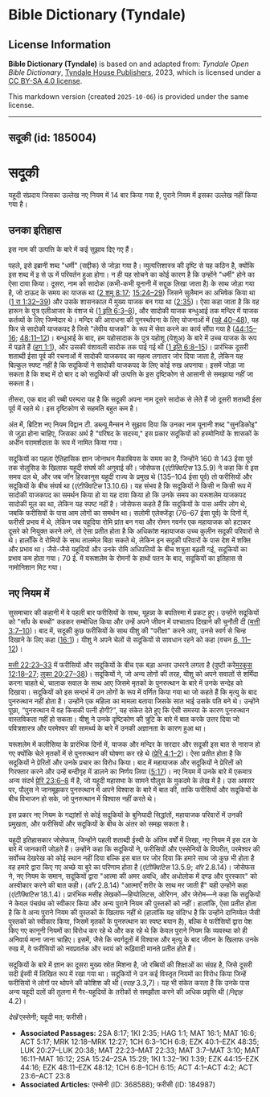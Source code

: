 # Bible Dictionary (Tyndale)

## License Information

**Bible Dictionary (Tyndale)** is based on and adapted from: _Tyndale Open Bible Dictionary_, [Tyndale House Publishers](https://tyndaleopenresources.com/), 2023, which is licensed under a [CC BY-SA 4.0 license](https://creativecommons.org/licenses/by-sa/4.0/legalcode.en).

This markdown version (created `2025-10-06`) is provided under the same license.



--------------------------------

## सदूकी (id: 185004)

सदूकी
=====

यहूदी संप्रदाय जिसका उल्लेख नए नियम में 14 बार किया गया है, पुराने नियम में इसका उल्लेख नहीं किया गया है।

उनका इतिहास
-----------

इस नाम की उत्पत्ति के बारे में कई सुझाव दिए गए हैं।

पहले, इसे इब्रानी शब्द "धर्मी" (सद्दीक) से जोड़ा गया है। व्युत्पत्तिशास्त्र की दृष्टि से यह कठिन है, क्योंकि इस शब्द में इ से ऊ में परिवर्तन हुआ होगा। न ही यह सोचने का कोई कारण है कि उन्होंने "धर्मी" होने का ऐसा दावा किया। दूसरा, नाम को सादोक (कभी\-कभी यूनानी में सद्दूक लिखा जाता है) के साथ जोड़ा गया है, जो दाऊद के समय का याजक था ([2 शमू 8:17](https://ref.ly/2Sam8:17); [15:24–29](https://ref.ly/2Sam15:24-2Sam15:29)) जिसने सुलैमान का अभिषेक किया था ([1 रा 1:32–39](https://ref.ly/1Kgs1:32-1Kgs1:39)) और उसके शासनकाल में मुख्य याजक बन गया था ([2:35](https://ref.ly/1Kgs2:35))। ऐसा कहा जाता है कि वह हारून के पुत्र एलीआजर के वंशज थे ([1 इति 6:3–8](https://ref.ly/1Chr6:3-1Chr6:8)), और सादोकी याजक बन्धुआई तक मन्दिर में याजक कर्तव्यों के लिए जिम्मेदार थे। मन्दिर की आराधना की पुनर्स्थापना के लिए योजनाओं में ([यहे 40–48](https://ref.ly/Ezek40:1-Ezek48:35)), यह फिर से सादोकी याजकपद है जिसे "लेवीय याजकों" के रूप में सेवा करने का कार्य सौंपा गया है ([44:15–16](https://ref.ly/Ezek44:15-Ezek44:16); [48:11–12](https://ref.ly/Ezek48:11-Ezek48:12))। बन्धुआई के बाद, हम यहोसादाक के पुत्र यहोशू (येशुअ) के बारे में उच्च याजक के रूप में पढ़ते हैं ([हग 1:1](https://ref.ly/Hag1:1)), और उसकी वंशावली सादोक तक पाई गई थी ([1 इति 6:8–15](https://ref.ly/1Chr6:8-1Chr6:15))। प्रारंभिक दूसरी शताब्दी ईसा पूर्व की रचनाओं में सादोकी याजकपद का महत्व लगातार जोर दिया जाता है, लेकिन यह बिल्कुल स्पष्ट नहीं है कि सदूकियों ने सादोकी याजकपद के लिए कोई रुख अपनाया। इसमें जोड़ा जा सकता है कि शब्द में दो बार द को सदूकियों की उत्पत्ति के इस दृष्टिकोण से आसानी से समझाया नहीं जा सकता है।

तीसरा, एक बाद की रब्बी परम्परा यह है कि सदूकी अपना नाम दूसरे सादोक से लेते हैं जो दूसरी शताब्दी ईसा पूर्व में रहते थे। इस दृष्टिकोण से सहमति बहुत कम है।

अंत में, ब्रिटिश नए नियम विद्वान टी. डब्ल्यू मैन्सन ने सुझाव दिया कि उनका नाम यूनानी शब्द "सुनडिकोइ" से जुड़ा होना चाहिए, जिसका अर्थ है "परिषद के सदस्य," इस प्रकार सदूकियों को हस्मोनियों के शासकों के अधीन परामर्शदाता के रूप में नामित किया गया।

सदूकियों का पहला ऐतिहासिक ज्ञान जोनाथन मैकाबियस के समय का है, जिन्होंने 160 से 143 ईसा पूर्व तक सेलुसिड के खिलाफ यहूदी संघर्ष की अगुवाई की। जोसेफस (*एंटीक्विटिस* 13\.5\.9\) ने कहा कि वे इस समय दल थे, और जब जॉन हिरकानुस यहूदी राज्य के प्रमुख थे (135–104 ईसा पूर्व) तो फरीसियों और सदूकियों के बीच संघर्ष था (*एंटीक्विटिस* 13\.10\.6\)। यह संभव है कि सदूकियों ने किसी न किसी रूप में सादोकी याजकपद का समर्थन किया हो या यह दावा किया हो कि उनके समय का यरूशलेम याजकपद सादोकी मूल का था, लेकिन यह स्पष्ट नहीं है। जोसेफस कहते हैं कि सदूकियों के पास अमीर लोग थे, जबकि फरीसियों के पास आम लोगों का समर्थन था। सलोमी एलेक्जेंड्रा (76–67 ईसा पूर्व) के दिनों में, फरीसी प्रभाव में थे, लेकिन जब यहूदिया रोमि प्रांत बन गया और रोमन गवर्नर एक महायाजक को हटाकर दूसरे को नियुक्त करने लगे, तो ऐसा प्रतीत होता है कि अधिकांश महायाजक उच्च कुलीन सदूकी परिवारों से थे। हालाँकि वे रोमियों के साथ तालमेल बिठा सकते थे, लेकिन इन सदूकी परिवारों के पास देश में शक्ति और प्रभाव था। जैसे\-जैसे यहूदियों और उनके रोमि अधिपतियों के बीच शत्रुता बढ़ती गई, सदूकियों का प्रभाव कम होता गया। 70 ई. में यरूशलेम के रोमनों के हाथों पतन के बाद, सदूकियों का इतिहास से नामोनिशान मिट गया।

नए नियम में
-----------

सुसमाचार की कहानी में वे पहली बार फरीसियों के साथ, यूहन्ना के बपतिस्मा में प्रकट हुए। उन्होंने सदूकियों को "साँप के बच्चों" कहकर सम्बोधित किया और उन्हें अपने जीवन में पश्चाताप दिखाने की चुनौती दी ([मत्ती 3:7–10](https://ref.ly/Matt3:7-Matt3:10))। बाद में, सदूकी कुछ फरीसियों के साथ यीशु की "परीक्षा" करने आए, उनसे स्वर्ग से चिन्ह दिखाने के लिए कहा ([16:1](https://ref.ly/Matt16:1))। यीशु ने अपने चेलों से सदूकियों से सावधान रहने को कहा (वचन [6, 11–12](https://ref.ly/Matt16:6))।

[मत्ती 22:23–33](https://ref.ly/Matt22:23-Matt22:33) में फरीसियों और सदूकियों के बीच एक बड़ा अन्तर उभरने लगता है (पुष्टी करें[मरकुस 12:18–27](https://ref.ly/Mark12:18-Mark12:27); [लूका 20:27–38](https://ref.ly/Luke20:27-Luke20:38))। सदूकियों ने, जो अन्य लोगों की तरह, यीशु को अपने सवालों से शर्मिंदा करना चाहते थे, चालाक सवाल के साथ आए जिसमे मृतकों के पुनरुत्थान के बारे में उनके सन्देह को दिखाया। सदूकियों को इस सन्दर्भ में उन लोगों के रूप में वर्णित किया गया था जो कहते हैं कि मृत्यु के बाद पुनरुत्थान नहीं होता है। उन्होंने एक महिला का मामला बताया जिसके सात भाई उसके पति बने थे। उन्होंने पूछा, “पुनरुत्थान में वह किसकी पत्नी होगी?”, यह संकेत देते हुए कि ऐसी समस्या के कारण पुनरुत्थान वास्तविकता नहीं हो सकता। यीशु ने उनके दृष्टिकोण की त्रुटि के बारे में बात करके उत्तर दिया जो पवित्रशास्त्र और परमेश्वर की सामर्थ्य के बारे में उनकी अज्ञानता के कारण हुआ था।

यरूशलेम में कलीसिया के प्रारंभिक दिनों में, याजक और मन्दिर के सरदार और सदूकी इस बात से नाराज हो गए क्योंकि चेले मृतकों में से पुनरुत्थान की घोषणा कर रहे थे ([प्रेरि 4:1–2](https://ref.ly/Acts4:1-Acts4:2))। ऐसा प्रतीत होता है कि सदूकियों ने प्रेरितों और उनके प्रचार का विरोध किया। बाद में महायाजक और सदूकियों ने प्रेरितों को गिरफ्तार करने और उन्हें बन्दीगृह में डालने का निर्णय लिया ([5:17](https://ref.ly/Acts5:17))। नए नियम में उनके बारे में एकमात्र अन्य संदर्भ [प्रेरि 23:6–8](https://ref.ly/Acts23:6-Acts23:8) में है, जो यहूदी महासभा के सामने पौलुस के मुकदमे के लेख में है। उस अवसर पर, पौलुस ने जानबूझकर पुनरुत्थान में अपने विश्वास के बारे में बात की, ताकि फरीसियों और सदूकियों के बीच विभाजन हो सके, जो पुनरुत्थान में विश्वास नहीं करते थे।

इस प्रकार नए नियम के गद्यांशों से कोई सदूकियों के बुनियादी सिद्धांतों, महायाजक परिवारों में उनकी प्रमुखता, और फरीसियों और सदूकियों के बीच के अंतर को समझ सकता है।

यहूदी इतिहासकार जोसेफस, जिन्होंने पहली शताब्दी ईस्वी के अंतिम वर्षों में लिखा, नए नियम में इस दल के बारे में जानकारी जोड़ते हैं। उन्होंने कहा कि सदूकियों ने, फरीसियों और एस्सेनियों के विपरीत, परमेश्वर की सर्वोच्च देखरेख को कोई स्थान नहीं दिया बल्कि इस बात पर जोर दिया कि हमारे साथ जो कुछ भी होता है वह हमारे द्वारा किए गए अच्छे या बुरे का परिणाम होता है (*एंटीक्विटिस* 13\.5\.9; *वॉर* 2\.8\.14\)। जोसेफस ने, नए नियम के समान, सदूकियों द्वारा "आत्मा की अमर अवधि, और अधोलोक में दण्ड और पुरस्कार" को अस्वीकार करने की बात कही। (*वॉर* 2\.8\.14\) "आत्माएँ शरीर के साथ मर जाती हैं" यही उन्होंने कहा (*एंटीक्विटिस* 18\.1\.4\)। प्रारंभिक मसीह लेखकों—हिप्पोलिटस, ओरिगन, और जेरोम—ने कहा कि सदूकियों ने केवल पंचग्रंथ को स्वीकार किया और अन्य पुराने नियम की पुस्तकों को नहीं। हालांकि, ऐसा प्रतीत होता है कि वे अन्य पुराने नियम की पुस्तकों के खिलाफ नहीं थे (हालांकि यह संदिग्ध है कि उन्होंने दानिय्येल जैसी पुस्तकों को स्वीकार किया, जिसमें मृतकों के पुनरुत्थान का स्पष्ट बयान है), बल्कि वे फरीसियों द्वारा पेश किए गए कानूनी नियमों का विरोध कर रहे थे और कह रहे थे कि केवल पुराने नियम कि व्यवस्था को ही अनिवार्य माना जाना चाहिए। इसमें, जैसे कि स्वर्गदूतों में विश्वास और मृत्यु के बाद जीवन के खिलाफ उनके रुख में, वे फरीसियों को नवप्रवर्तक और स्वयं को रूढ़िवादी मानते प्रतीत होते हैं।

सदूकियों के बारे में ज्ञान का दूसरा मुख्य स्रोत मिशना है, जो रब्बियों की शिक्षाओं का संग्रह है, जिसे दूसरी सदी ईस्वी में लिखित रूप में रखा गया था। सदूकियों ने उन कई विस्तृत नियमों का विरोध किया जिन्हें फरीसियों ने लोगों पर थोपने की कोशिश की थी (*पराह* 3\.3,7\)। यह भी संकेत करता है कि उनके पास अन्य यहूदी दलों की तुलना में गैर\-यहूदियों के तरीकों से समझौता करने की अधिक प्रवृत्ति थी (*निद्दाह* 4\.2\)।

*देखें* एस्सेनी; यहूदी मत; फरीसी।

* **Associated Passages:** 2SA 8:17; 1KI 2:35; HAG 1:1; MAT 16:1; MAT 16:6; ACT 5:17; MRK 12:18–MRK 12:27; 1CH 6:3–1CH 6:8; EZK 40:1–EZK 48:35; LUK 20:27–LUK 20:38; MAT 22:23–MAT 22:33; MAT 3:7–MAT 3:10; MAT 16:11–MAT 16:12; 2SA 15:24–2SA 15:29; 1KI 1:32–1KI 1:39; EZK 44:15–EZK 44:16; EZK 48:11–EZK 48:12; 1CH 6:8–1CH 6:15; ACT 4:1–ACT 4:2; ACT 23:6–ACT 23:8
* **Associated Articles:** एस्सेनी  (ID: 368588); फरीसी (ID: 184987)

